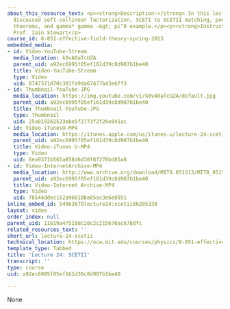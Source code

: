 ```yaml
---
about_this_resource_text: <p><strong>Description:</strong> In this lecture, the professor
  discussed soft-collinear factorization, SCETI to SCETII matching, power counting
  theorems, and gamma* gamma -&gt; pi^0 example.</p><p><strong>Instructor:</strong>
  Prof. Iain Stewart</p>
course_id: 8-851-effective-field-theory-spring-2013
embedded_media:
- id: Video-YouTube-Stream
  media_location: k0vA0aTcUZA
  parent_uid: a92ec6995f05ef161d39c8d907b1be40
  title: Video-YouTube-Stream
  type: Video
  uid: 0747371d70c301fa9da67477b43e6ff3
- id: Thumbnail-YouTube-JPG
  media_location: https://img.youtube.com/vi/k0vA0aTcUZA/default.jpg
  parent_uid: a92ec6995f05ef161d39c8d907b1be40
  title: Thumbnail-YouTube-JPG
  type: Thumbnail
  uid: 25a019262523ebe5f2773f2f26e041ac
- id: Video-iTunesU-MP4
  media_location: https://itunes.apple.com/us/itunes-u/lecture-24-scetii/id717384450?i=168723797
  parent_uid: a92ec6995f05ef161d39c8d907b1be40
  title: Video-iTunes U-MP4
  type: Video
  uid: 6ea9371b565a858d6d30f8f278bd85a8
- id: Video-InternetArchive-MP4
  media_location: http://www.archive.org/download/MIT8.851S13/MIT8_851S13_lec24_300k.mp4
  parent_uid: a92ec6995f05ef161d39c8d907b1be40
  title: Video-Internet Archive-MP4
  type: Video
  uid: 78544ddec162a96810ba85ac3e6e8951
inline_embed_id: 54963670lecture24:scetii86205330
layout: video
order_index: null
parent_uid: 11b19a47518dc20c2c215670ac678dfc
related_resources_text: ''
short_url: lecture-24-scetii
technical_location: https://ocw.mit.edu/courses/physics/8-851-effective-field-theory-spring-2013/video-lectures/lecture-24-scetii
template_type: Tabbed
title: 'Lecture 24: SCETII'
transcript: ''
type: course
uid: a92ec6995f05ef161d39c8d907b1be40

---
```

None